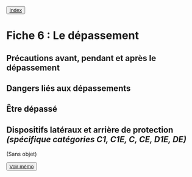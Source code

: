 <button class="button pbIndex"><a href="..">Index</a></button>

# Fiche 6 : Le dépassement

## Précautions avant, pendant et après le dépassement

## Dangers liés aux dépassements

## Être dépassé

## Dispositifs latéraux et arrière de protection _(spécifique catégories C1, C1E, C, CE, D1E, DE)_

(Sans objet)


<button><a href="Fiche06_memo.html">Voir mémo</a></button>
